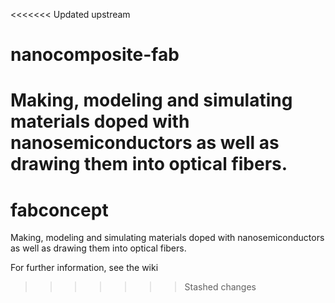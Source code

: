 <<<<<<< Updated upstream
# nanocomposite-fab #
Making, modeling and simulating materials doped with nanosemiconductors as well as drawing them into optical fibers.
=======
# fabconcept #
Making, modeling and simulating materials doped with nanosemiconductors as well as drawing them into optical fibers.

For further information, see the wiki
>>>>>>> Stashed changes
